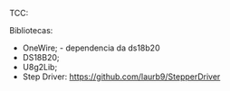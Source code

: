 TCC:

Bibliotecas: 

- OneWire; - dependencia da ds18b20
- DS18B20;
- U8g2Lib;
- Step Driver: https://github.com/laurb9/StepperDriver

